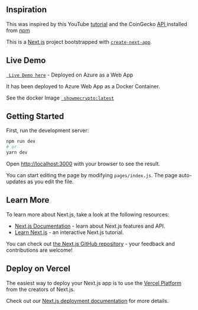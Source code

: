 ## Inspiration

This was inspired by this YouTube <a href="https://www.youtube.com/watch?v=klFeYge2G0I">tutorial</a> and the CoinGecko <a href="https://www.coingecko.com/en/api"> API </a> installed from <a href="https://www.npmjs.com/package/coingecko-api">npm</a>

This is a [Next.js](https://nextjs.org/) project bootstrapped with [`create-next-app`](https://github.com/vercel/next.js/tree/canary/packages/create-next-app).

## Live Demo

<a href="https://showmecrypto.azurewebsites.net/">[` Live Demo here`]()</a> - Deployed on Azure as a Web App

It has been deployed to Azure Web App as a Docker Container.

See the docker Image <a href="https://hub.docker.com/r/0xport/showmecrypto">[` showmecrypto:latest`]()<a/>

## Getting Started

First, run the development server:

```bash
npm run dev
# or
yarn dev
```

Open [http://localhost:3000](http://localhost:3000) with your browser to see the result.

You can start editing the page by modifying `pages/index.js`. The page auto-updates as you edit the file.

## Learn More

To learn more about Next.js, take a look at the following resources:

- [Next.js Documentation](https://nextjs.org/docs) - learn about Next.js features and API.
- [Learn Next.js](https://nextjs.org/learn) - an interactive Next.js tutorial.

You can check out [the Next.js GitHub repository](https://github.com/vercel/next.js/) - your feedback and contributions are welcome!

## Deploy on Vercel

The easiest way to deploy your Next.js app is to use the [Vercel Platform](https://vercel.com/import?utm_medium=default-template&filter=next.js&utm_source=create-next-app&utm_campaign=create-next-app-readme) from the creators of Next.js.

Check out our [Next.js deployment documentation](https://nextjs.org/docs/deployment) for more details.
